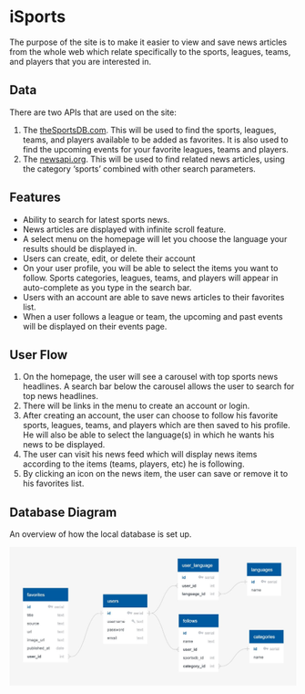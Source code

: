 # iSports

The purpose of the site is to make it easier to view and save news articles from the whole web which relate specifically to the sports, leagues, teams, and players that you are interested in.

## Data
There are two APIs that are used on the site:


1. The [theSportsDB.com](https://www.thesportsdb.com/api.php). This will be used to find the sports, leagues, teams, and players available to be added as favorites. It is also used to find the upcoming events for your favorite leagues, teams and players.
2. The [newsapi.org](https://newsapi.org/). This will be used to find related news articles, using the category ‘sports’ combined with other search parameters.

## Features
- Ability to search for latest sports news.
- News articles are displayed with infinite scroll feature.
- A select menu on the homepage will let you choose the language your results should be displayed in.
- Users can create, edit, or delete their account
- On your user profile, you will be able to select the items you want to follow. Sports categories, leagues, teams, and players will appear in auto-complete as you type in the search bar.
- Users with an account are able to save news articles to their favorites list.
- When a user follows a league or team, the upcoming and past events will be displayed on their events page.

## User Flow
1. On the homepage, the user will see a carousel with top sports news headlines. A search bar below the carousel allows the user to search for top news headlines.
2. There will be links in the menu to create an account or login.
3. After creating an account, the user can choose to follow his favorite sports, leagues, teams, and players which are then saved to his profile. He will also be able to select the language(s) in which he wants his news to be displayed.
4. The user can visit his news feed which will display news items according to the items (teams, players, etc) he is following.
5. By clicking an icon on the news item, the user can save or remove it to his favorites list.

## Database Diagram
An overview of how the local database is set up.

![](https://raw.githubusercontent.com/jasparvb/isports-capstone/master/static/img/tables-diagram.JPG)